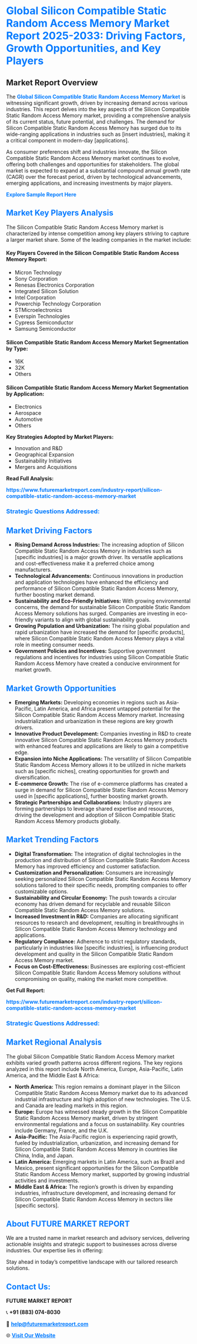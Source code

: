 <h1 style="color: #007BFF;">Global Silicon Compatible Static Random Access Memory Market Report 2025-2033: Driving Factors, Growth Opportunities, and Key Players</h1>

<section id="overview">
<h2>Market Report Overview</h2>
<p>The <a href="https://www.futuremarketreport.com/industry-report/silicon-compatible-static-random-access-memory-market" style="color: #007BFF; text-decoration: none;"><strong>Global Silicon Compatible Static Random Access Memory Market</strong></a> is witnessing significant growth, driven by increasing demand across various industries. This report delves into the key aspects of the Silicon Compatible Static Random Access Memory market, providing a comprehensive analysis of its current status, future potential, and challenges. The demand for Silicon Compatible Static Random Access Memory has surged due to its wide-ranging applications in industries such as [insert industries], making it a critical component in modern-day [applications].</p>
<p>As consumer preferences shift and industries innovate, the Silicon Compatible Static Random Access Memory market continues to evolve, offering both challenges and opportunities for stakeholders. The global market is expected to expand at a substantial compound annual growth rate (CAGR) over the forecast period, driven by technological advancements, emerging applications, and increasing investments by major players.</p>
</section>

<section id="overview">
<p><a href="https://www.futuremarketreport.com/request-sample/reportId=76178" style="color: #007BFF; text-decoration: none;"><strong>Explore Sample Report Here</strong></a></p>
</section>

<section id="key-players">
<h2 style="color: #007BFF;">Market Key Players Analysis</h2>
<p>The Silicon Compatible Static Random Access Memory market is characterized by intense competition among key players striving to capture a larger market share. Some of the leading companies in the market include:</p>
<h4>Key Players Covered in the Silicon Compatible Static Random Access Memory Report:</h4>
<ul><li>Micron Technology</li><li>Sony Corporation</li><li>Renesas Electronics Corporation</li><li>Integrated Silicon Solution</li><li>Intel Corporation</li><li>Powerchip Technology Corporation</li><li>STMicroelectronics</li><li>Everspin Technologies</li><li>Cypress Semiconductor</li><li>Samsung Semiconductor</li></ul>
<h4>Silicon Compatible Static Random Access Memory Market Segmentation by Type:</h4>
<ul><li>16K</li><li>32K</li><li>Others</li></ul>

<h4>Silicon Compatible Static Random Access Memory Market Segmentation by Application:</h4>
<ul><li>Electronics</li><li>Aerospace</li><li>Automotive</li><li>Others</li></ul>
<p><strong>Key Strategies Adopted by Market Players:</strong></p>
<ul>
<li>Innovation and R&D</li>
<li>Geographical Expansion</li>
<li>Sustainability Initiatives</li>
<li>Mergers and Acquisitions</li>
</ul>
</section>

<section>
<p><strong>Read Full Analysis: </strong></p><a href="https://www.futuremarketreport.com/industry-report/silicon-compatible-static-random-access-memory-market" style="color: #007BFF; text-decoration: none;"><strong>https://www.futuremarketreport.com/industry-report/silicon-compatible-static-random-access-memory-market</strong></a>
<h3 style="color: #007BFF;">Strategic Questions Addressed:</h3>
</section>

<section id="driving-factors">
<h2 style="color: #007BFF;">Market Driving Factors</h2>
<ul>
<li><strong>Rising Demand Across Industries:</strong> The increasing adoption of Silicon Compatible Static Random Access Memory in industries such as [specific industries] is a major growth driver. Its versatile applications and cost-effectiveness make it a preferred choice among manufacturers.</li>
<li><strong>Technological Advancements:</strong> Continuous innovations in production and application technologies have enhanced the efficiency and performance of Silicon Compatible Static Random Access Memory, further boosting market demand.</li>
<li><strong>Sustainability and Eco-Friendly Initiatives:</strong> With growing environmental concerns, the demand for sustainable Silicon Compatible Static Random Access Memory solutions has surged. Companies are investing in eco-friendly variants to align with global sustainability goals.</li>
<li><strong>Growing Population and Urbanization:</strong> The rising global population and rapid urbanization have increased the demand for [specific products], where Silicon Compatible Static Random Access Memory plays a vital role in meeting consumer needs.</li>
<li><strong>Government Policies and Incentives:</strong> Supportive government regulations and incentives for industries using Silicon Compatible Static Random Access Memory have created a conducive environment for market growth.</li>
</ul>
</section>

<section id="growth-opportunities">
<h2 style="color: #007BFF;">Market Growth Opportunities</h2>
<ul>
<li><strong>Emerging Markets:</strong> Developing economies in regions such as Asia-Pacific, Latin America, and Africa present untapped potential for the Silicon Compatible Static Random Access Memory market. Increasing industrialization and urbanization in these regions are key growth drivers.</li>
<li><strong>Innovative Product Development:</strong> Companies investing in R&D to create innovative Silicon Compatible Static Random Access Memory products with enhanced features and applications are likely to gain a competitive edge.</li>
<li><strong>Expansion into Niche Applications:</strong> The versatility of Silicon Compatible Static Random Access Memory allows it to be utilized in niche markets such as [specific niches], creating opportunities for growth and diversification.</li>
<li><strong>E-commerce Growth:</strong> The rise of e-commerce platforms has created a surge in demand for Silicon Compatible Static Random Access Memory used in [specific applications], further boosting market growth.</li>
<li><strong>Strategic Partnerships and Collaborations:</strong> Industry players are forming partnerships to leverage shared expertise and resources, driving the development and adoption of Silicon Compatible Static Random Access Memory products globally.</li>
</ul>
</section>

<section id="trending-factors">
<h2 style="color: #007BFF;">Market Trending Factors</h2>
<ul>
<li><strong>Digital Transformation:</strong> The integration of digital technologies in the production and distribution of Silicon Compatible Static Random Access Memory has improved efficiency and customer satisfaction.</li>
<li><strong>Customization and Personalization:</strong> Consumers are increasingly seeking personalized Silicon Compatible Static Random Access Memory solutions tailored to their specific needs, prompting companies to offer customizable options.</li>
<li><strong>Sustainability and Circular Economy:</strong> The push towards a circular economy has driven demand for recyclable and reusable Silicon Compatible Static Random Access Memory solutions.</li>
<li><strong>Increased Investment in R&D:</strong> Companies are allocating significant resources to research and development, resulting in breakthroughs in Silicon Compatible Static Random Access Memory technology and applications.</li>
<li><strong>Regulatory Compliance:</strong> Adherence to strict regulatory standards, particularly in industries like [specific industries], is influencing product development and quality in the Silicon Compatible Static Random Access Memory market.</li>
<li><strong>Focus on Cost-Effectiveness:</strong> Businesses are exploring cost-efficient Silicon Compatible Static Random Access Memory solutions without compromising on quality, making the market more competitive.</li>
</ul>
</section>

<section>
<p><strong>Get Full Report: </strong></p><a href="https://www.futuremarketreport.com/industry-report/silicon-compatible-static-random-access-memory-market" style="color: #007BFF; text-decoration: none;"><strong>https://www.futuremarketreport.com/industry-report/silicon-compatible-static-random-access-memory-market</strong></a>
<h3 style="color: #007BFF;">Strategic Questions Addressed:</h3>
</section>


<section id="regional-analysis">
<h2 style="color: #007BFF;">Market Regional Analysis</h2>
<p>The global Silicon Compatible Static Random Access Memory market exhibits varied growth patterns across different regions. The key regions analyzed in this report include North America, Europe, Asia-Pacific, Latin America, and the Middle East & Africa:</p>
<ul>
<li><strong>North America:</strong> This region remains a dominant player in the Silicon Compatible Static Random Access Memory market due to its advanced industrial infrastructure and high adoption of new technologies. The U.S. and Canada are leading markets in this region.</li>
<li><strong>Europe:</strong> Europe has witnessed steady growth in the Silicon Compatible Static Random Access Memory market, driven by stringent environmental regulations and a focus on sustainability. Key countries include Germany, France, and the U.K.</li>
<li><strong>Asia-Pacific:</strong> The Asia-Pacific region is experiencing rapid growth, fueled by industrialization, urbanization, and increasing demand for Silicon Compatible Static Random Access Memory in countries like China, India, and Japan.</li>
<li><strong>Latin America:</strong> Emerging markets in Latin America, such as Brazil and Mexico, present significant opportunities for the Silicon Compatible Static Random Access Memory market, supported by growing industrial activities and investments.</li>
<li><strong>Middle East & Africa:</strong> The region’s growth is driven by expanding industries, infrastructure development, and increasing demand for Silicon Compatible Static Random Access Memory in sectors like [specific sectors].</li>
</ul>
</section>

<footer>
<h2 style="color: #007BFF;">About FUTURE MARKET REPORT</h2>
<p>We are a trusted name in market research and advisory services, delivering actionable insights and strategic support to businesses across diverse industries. Our expertise lies in offering:</p>

<p>Stay ahead in today’s competitive landscape with our tailored research solutions.</p>

<h2 style="color: #007BFF;">Contact Us:</h2>
<p><strong>FUTURE MARKET REPORT</strong></p>
<p>📞 <strong>+91 (883) 074-8030</strong></p>
<p>📧 <strong><a href="mailto:help@futuremarketreport.com" style="color: #007BFF;">help@futuremarketreport.com</a></strong></p>
<p>🌐 <strong><a href="https://www.futuremarketreport.com/" style="color: #007BFF;">Visit Our Website</a></strong></p>
</footer>